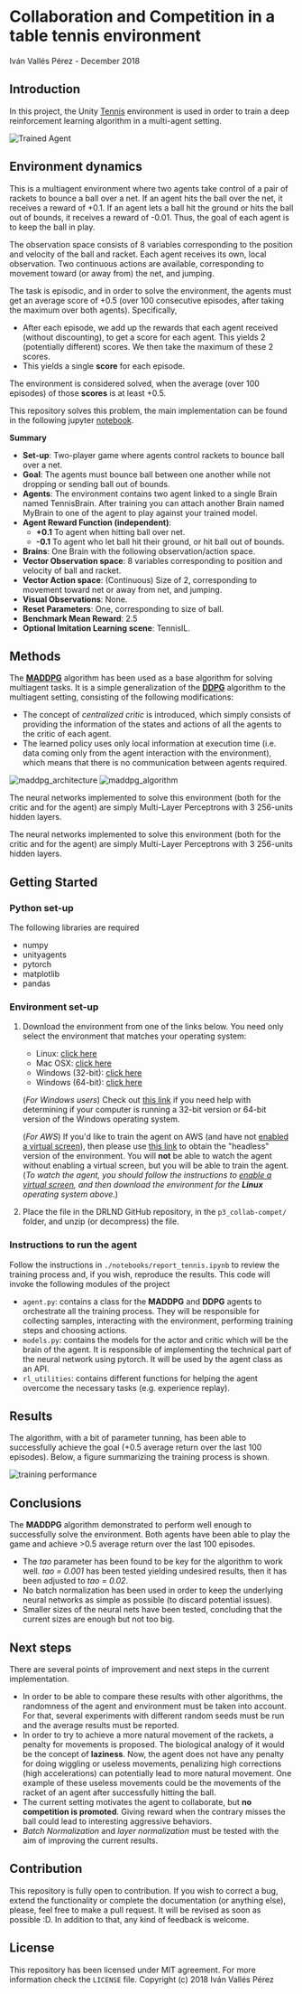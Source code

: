 # Collaboration and Competition in a table tennis environment

Iván Vallés Pérez - December 2018

## Introduction
In this project, the Unity [Tennis](https://github.com/Unity-Technologies/ml-agents/blob/master/docs/Learning-Environment-Examples.md#tennis) environment is used in order to train a deep reinforcement learning algorithm in a multi-agent setting.

![Trained Agent](./imgs/tennis.gif)


## Environment dynamics
This is a multiagent environment where two agents take control of a pair of rackets to bounce a ball over a net. If an agent hits the ball over the net, it receives a reward of +0.1.  If an agent lets a ball hit the ground or hits the ball out of bounds, it receives a reward of -0.01.  Thus, the goal of each agent is to keep the ball in play.

The observation space consists of 8 variables corresponding to the position and velocity of the ball and racket. Each agent receives its own, local observation.  Two continuous actions are available, corresponding to movement toward (or away from) the net, and jumping. 

The task is episodic, and in order to solve the environment, the agents must get an average score of +0.5 (over 100 consecutive episodes, after taking the maximum over both agents). Specifically,

- After each episode, we add up the rewards that each agent received (without discounting), to get a score for each agent. This yields 2 (potentially different) scores. We then take the maximum of these 2 scores.
- This yields a single **score** for each episode.

The environment is considered solved, when the average (over 100 episodes) of those **scores** is at least +0.5.

This repository solves this problem, the main implementation can be found in the following jupyter [notebook](notebooks/Report_tennis.ipynb).

**Summary**

- **Set-up**: Two-player game where agents control rackets to bounce ball over a net.
- **Goal**: The agents must bounce ball between one another while not dropping or sending ball out of bounds.
- **Agents**: The environment contains two agent linked to a single Brain named TennisBrain. After training you can attach another Brain named MyBrain to one of the agent to play against your trained model.
- **Agent Reward Function (independent)**:
    - **+0.1** To agent when hitting ball over net.
    - **-0.1** To agent who let ball hit their ground, or hit ball out of bounds.
- **Brains**: One Brain with the following observation/action space.
- **Vector Observation space**: 8 variables corresponding to position and velocity of ball and racket.
- **Vector Action space**: (Continuous) Size of 2, corresponding to movement toward net or away from net, and jumping.
- **Visual Observations**: None.
- **Reset Parameters**: One, corresponding to size of ball.
- **Benchmark Mean Reward**: 2.5
- **Optional Imitation Learning scene**: TennisIL.

## Methods
The [**MADDPG**](https://arxiv.org/abs/1706.02275) algorithm has been used as a base algorithm for solving multiagent tasks. It is a simple generalization of the [**DDPG**](https://arxiv.org/pdf/1509.02971.pdf) algorithm to the multiagent setting, consisting of the following modifications:

- The concept of *centralized critic* is introduced, which simply consists of providing the information of the states and actions of all the agents to the critic of each agent. 
- The learned policy uses only local information at execution time (i.e. data coming only from the agent interaction with the environment), which means that there is no communication between agents required. 

![maddpg_architecture](./imgs/maddpg_architecture.png)
![maddpg_algorithm](./imgs/algorithm.png)

The neural networks implemented to solve this environment (both for the critic and for the agent) are simply Multi-Layer Perceptrons with 3 256-units hidden layers.

The neural networks implemented to solve this environment (both for the critic and for the agent) are simply Multi-Layer Perceptrons with 3 256-units hidden layers.

## Getting Started

### Python set-up
The following libraries are required

- numpy
- unityagents
- pytorch
- matplotlib
- pandas

### Environment set-up
1. Download the environment from one of the links below.  You need only select the environment that matches your operating system:
    - Linux: [click here](https://s3-us-west-1.amazonaws.com/udacity-drlnd/P3/Tennis/Tennis_Linux.zip)
    - Mac OSX: [click here](https://s3-us-west-1.amazonaws.com/udacity-drlnd/P3/Tennis/Tennis.app.zip)
    - Windows (32-bit): [click here](https://s3-us-west-1.amazonaws.com/udacity-drlnd/P3/Tennis/Tennis_Windows_x86.zip)
    - Windows (64-bit): [click here](https://s3-us-west-1.amazonaws.com/udacity-drlnd/P3/Tennis/Tennis_Windows_x86_64.zip)
    
    (_For Windows users_) Check out [this link](https://support.microsoft.com/en-us/help/827218/how-to-determine-whether-a-computer-is-running-a-32-bit-version-or-64) if you need help with determining if your computer is running a 32-bit version or 64-bit version of the Windows operating system.

    (_For AWS_) If you'd like to train the agent on AWS (and have not [enabled a virtual screen](https://github.com/Unity-Technologies/ml-agents/blob/master/docs/Training-on-Amazon-Web-Service.md)), then please use [this link](https://s3-us-west-1.amazonaws.com/udacity-drlnd/P3/Tennis/Tennis_Linux_NoVis.zip) to obtain the "headless" version of the environment.  You will **not** be able to watch the agent without enabling a virtual screen, but you will be able to train the agent.  (_To watch the agent, you should follow the instructions to [enable a virtual screen](https://github.com/Unity-Technologies/ml-agents/blob/master/docs/Training-on-Amazon-Web-Service.md), and then download the environment for the **Linux** operating system above._)

2. Place the file in the DRLND GitHub repository, in the `p3_collab-compet/` folder, and unzip (or decompress) the file. 

### Instructions to run the agent
Follow the instructions in `./notebooks/report_tennis.ipynb` to review the training process and, if you wish, reproduce the results. This code will invoke the following modules of the project
- `agent.py`: contains a class for the **MADDPG** and **DDPG** agents to orchestrate all the training process. They will be responsible for collecting samples, interacting with the environment, performing training steps and choosing actions.
- `models.py`: contains the models for the actor and critic which will be the brain of the agent. It is responsible of implementing the technical part of the neural network using pytorch. It will be used by the agent class as an API. 
- `rl_utilities`: contains different functions for helping the agent overcome the necessary tasks (e.g. experience replay).

## Results
The algorithm, with a bit of parameter tunning, has been able to successfully achieve the goal (+0.5 average return over the last 100 episodes). Below, a figure summarizing the training process is shown.

![training performance](./imgs/performance.png)


## Conclusions
The **MADDPG** algorithm demonstrated to perform well enough to successfully solve the environment. Both agents have been able to play the game and achieve >0.5 average return over the last 100 episodes. 
- The *tao* parameter has been found to be key for the algorithm to work well. *tao = 0.001* has been tested yielding undesired results, then it has been adjusted to *tao = 0.02*.
- No batch normalization has been used in order to keep the underlying neural networks as simple as possible (to discard potential issues).
- Smaller sizes of the neural nets have been tested, concluding that the current sizes are enough but not too big.

## Next steps
There are several points of improvement and next steps in the current implementation.
- In order to be able to compare these results with other algorithms, the randomness of the agent and environment must be taken into account. For that, several experiments with different random seeds must be run and the average results must be reported.
- In order to try to achieve a more natural movement of the rackets, a penalty for movements is proposed. The biological analogy of it would be the concept of **laziness**. Now, the agent does not have any penalty for doing wiggling or useless movements, penalizing high corrections (high accelerations) can potentially lead to more natural movement. One example of these useless movements could be the movements of the racket of an agent after successfully hitting the ball.
- The current setting motivates the agent to collaborate, but **no competition is promoted**. Giving reward when the contrary misses the ball could lead to interesting aggressive behaviors.
- *Batch Normalization* and *layer normalization* must be tested with the aim of improving the current results.

## Contribution
This repository is fully open to contribution. If you wish to correct a bug, extend the functionality or complete the documentation (or anything else), please, feel free to make a pull request. It will be revised as soon as possible :D. In addition to that, any kind of feedback is welcome.

## License
This repository has been licensed under MIT agreement. For more information check the `LICENSE` file. Copyright (c) 2018 Iván Vallés Pérez
